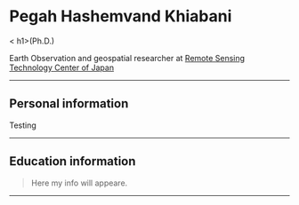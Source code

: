 <h1> Pegah Hashemvand Khiabani </h1>
<  h1>(Ph.D.) </h1>

Earth Observation and geospatial researcher at <a href="https://www.restec.or.jp/en/index.html"> Remote Sensing Technology Center of Japan</a>
<hr>



<h2> Personal information </h2>

<p> Testing <p>

<hr>


<h2> Education information </h2>

<blockquote>Here my info will appeare.</blockquote>
<hr>


